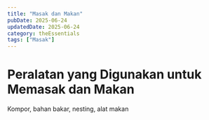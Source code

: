 ```yaml
---
title: "Masak dan Makan"
pubDate: 2025-06-24
updatedDate: 2025-06-24
category: theEssentials
tags: ["Masak"]
---
```


# Peralatan yang Digunakan untuk Memasak dan Makan

Kompor, bahan bakar, nesting, alat makan
